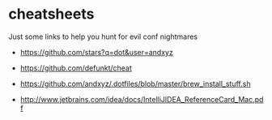 # cheatsheets

Just some links to help you hunt for evil conf nightmares

- https://github.com/stars?q=dot&user=andxyz

- https://github.com/defunkt/cheat

- https://github.com/andxyz/.dotfiles/blob/master/brew_install_stuff.sh

- http://www.jetbrains.com/idea/docs/IntelliJIDEA_ReferenceCard_Mac.pdf


